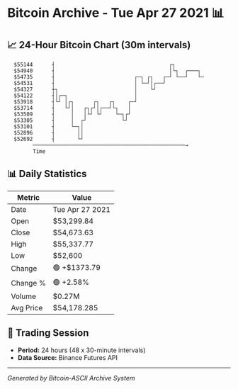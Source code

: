 # Bitcoin Archive - Tue Apr 27 2021 📊

## 📈 24-Hour Bitcoin Chart (30m intervals)

```
  $55144      ┤                                    ┌┐          
  $54940      ┤                                    │└┐  ┌───┐  
  $54735      ┤                         ┌─┐ ┌┐   ┌─┘ └──┘   └─ 
  $54531      ┤                         │ └─┘│┌──┘             
  $54327      ┼┐                        │    └┘                
  $54122      ┤│┌─┐                     │                      
  $53918      ┤└┘ │┌┐      ┌┐   ┌┐    ┌─┘                      
  $53714      ┤   └┘│   ┌┐┌┘│┌──┘└┐   │                        
  $53509      ┤     │   │└┘ └┘    └─┐┌┘                        
  $53305      ┤     │  ┌┘           └┘                         
  $53101      ┤     └─┐│                                       
  $52896      ┤       ││                                       
  $52692      ┤       └┘                                       
        ────────────────────────────────────────────────→
        Time
```

## 📊 Daily Statistics

| Metric | Value |
|--------|-------|
| Date | Tue Apr 27 2021 |
| Open | $53,299.84 |
| Close | $54,673.63 |
| High | $55,337.77 |
| Low | $52,600 |
| Change | 🟢 +$1373.79 |
| Change % | 🟢 +2.58% |
| Volume | $0.27M |
| Avg Price | $54,178.285 |

## 📅 Trading Session

- **Period:** 24 hours (48 x 30-minute intervals)
- **Data Source:** Binance Futures API

---
*Generated by Bitcoin-ASCII Archive System*
